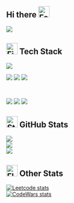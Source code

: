 <h2 align="left">Hi there <img src="https://raw.githubusercontent.com/Tarikul-Islam-Anik/Animated-Fluent-Emojis/master/Emojis/Smilies/Face%20in%20Clouds.png" alt="Face in Clouds" width="30" height="30" /></h2>

[![](https://visitcount.itsvg.in/api?id=Spooffit&label=Profile%20Views&color=6&icon=2&pretty=true)](https://visitcount.itsvg.in)


<h2 align="left"><img src="https://raw.githubusercontent.com/Tarikul-Islam-Anik/Animated-Fluent-Emojis/master/Emojis/Travel%20and%20places/Fire.png" alt="Fire" width="30" height="30" /> Tech Stack</h2>

![](https://img.shields.io/badge/Platform-.NET-%23512BD4?style=for-the-badge&logo=appveyor&logo=.NET)

![](https://img.shields.io/badge/Code-C%23-%23512BD4?style=flat-square&logo=Csharp)
![](https://img.shields.io/badge/Framework-ASP.NET%20Core-%23512BD4?style=flat-square&logo=.NET)
![](https://img.shields.io/badge/ORM-Entity%20Framework-%23512BD4?style=flat-square&logo=.NET)

<br>

![](https://img.shields.io/badge/Code-HTML5-%23E34F26?style=flat-square&logo=HTML5)
![](https://img.shields.io/badge/Style-CSS3-%231572B6?style=flat-square&logo=CSS3)
![](https://img.shields.io/badge/Code-JavaScript-%23F7DF1E?style=flat-square&logo=JavaScript)


<h2 align="left"><img src="https://raw.githubusercontent.com/Tarikul-Islam-Anik/Animated-Fluent-Emojis/master/Emojis/Travel%20and%20places/Star.png" alt="Star" width="30" height="30" /> GitHub Stats</h2>

![](https://github-readme-stats.vercel.app/api?username=Spooffit&theme=react&hide_border=false&include_all_commits=false&count_private=false)<br/>
![](https://github-readme-streak-stats.herokuapp.com/?user=Spooffit&theme=react&hide_border=false)<br/>
![](https://github-readme-stats.vercel.app/api/top-langs/?username=Spooffit&theme=react&hide_border=false&include_all_commits=false&count_private=false&layout=compact)

<h2 align="left"><img src="https://raw.githubusercontent.com/Tarikul-Islam-Anik/Animated-Fluent-Emojis/master/Emojis/Travel%20and%20places/Flying%20Saucer.png" alt="Flying Saucer" width="30" height="30" /> Other Stats</h2>

[![Leetcode stats](https://leetcard.jacoblin.cool/Spooffit?theme=dark)](https://leetcode.com/Spooffit/)<br/>
[![CodeWars stats](https://www.codewars.com/users/Spooffit/badges/large)](https://www.codewars.com/users/Spooffit)


